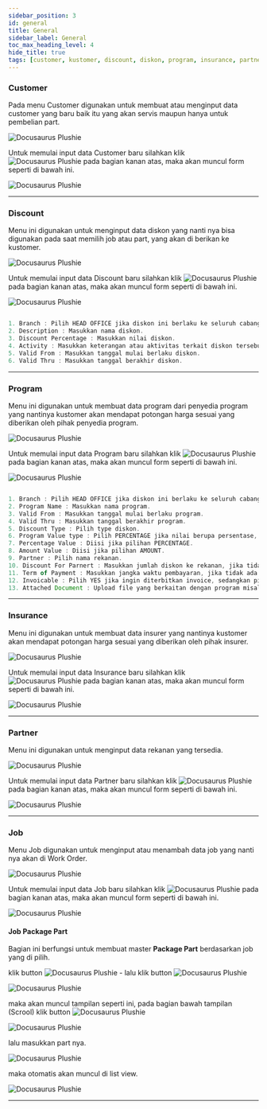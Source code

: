 ```yaml
---
sidebar_position: 3
id: general
title: General
sidebar_label: General
toc_max_heading_level: 4
hide_title: true
tags: [customer, kustomer, discount, diskon, program, insurance, partner, job, new job, job baru, technician, teknisi, new technician]
---
```


### **Customer**

Pada menu Customer digunakan untuk membuat atau menginput data customer yang baru baik itu yang akan servis maupun hanya untuk pembelian part.

![Docusaurus Plushie](/img/general/customer1.png)

Untuk memulai input data Customer baru silahkan klik ![Docusaurus Plushie](/img/general/newrecord.png) pada bagian kanan atas, maka akan muncul form seperti di bawah ini.

![Docusaurus Plushie](/img/general/customer2.png)

---

### **Discount**

Menu ini digunakan untuk menginput data diskon yang nanti nya bisa digunakan pada saat memilih job atau part, yang akan di berikan ke kustomer.

![Docusaurus Plushie](/img/general/diskon1.png)

Untuk memulai input data Discount baru silahkan klik ![Docusaurus Plushie](/img/general/newrecord.png) pada bagian kanan atas, maka akan muncul form seperti di bawah ini.

![Docusaurus Plushie](/img/general/diskon2.png)

```js title="Keterangan :"

1. Branch : Pilih HEAD OFFICE jika diskon ini berlaku ke seluruh cabang, jika diskon tersebut berlaku hanya di cabang tertentu pilih nama cabang nya.
2. Description : Masukkan nama diskon.
3. Discount Percentage : Masukkan nilai diskon.
4. Activity : Masukkan keterangan atau aktivitas terkait diskon tersebut, jika tidak ada kosongkan.
5. Valid From : Masukkan tanggal mulai berlaku diskon.
6. Valid Thru : Masukkan tanggal berakhir diskon.
```

---

### **Program**

Menu ini digunakan untuk membuat data program dari penyedia program yang nantinya kustomer akan mendapat potongan harga sesuai yang diberikan oleh pihak penyedia program. 

![Docusaurus Plushie](/img/general/program1.png)

Untuk memulai input data Program baru silahkan klik ![Docusaurus Plushie](/img/general/newrecord.png) pada bagian kanan atas, maka akan muncul form seperti di bawah ini.

![Docusaurus Plushie](/img/general/program2.png)

```js title="Keterangan :"

1. Branch : Pilih HEAD OFFICE jika diskon ini berlaku ke seluruh cabang, jika diskon tersebut berlaku hanya di cabang tertentu pilih nama cabang nya.
2. Program Name : Masukkan nama program.
3. Valid From : Masukkan tanggal mulai berlaku program.
4. Valid Thru : Masukkan tanggal berakhir program.
5. Discount Type : Pilih type diskon.
6. Program Value type : Pilih PERCENTAGE jika nilai berupa persentase, sedangkan pilih AMOUNT jika nilai berupa jumlah.
7. Percentage Value : Diisi jika pilihan PERCENTAGE.
8. Amount Value : Diisi jika pilihan AMOUNT.
9. Partner : Pilih nama rekanan.
10. Discount For Parnert : Masukkan jumlah diskon ke rekanan, jika tidak ada kosongkan.
11. Term of Payment : Masukkan jangka waktu pembayaran, jika tidak ada kosongkan.
12. Invoicable : Pilih YES jika ingin diterbitkan invoice, sedangkan pilih NO jika tidak perlu di terbitkan invoice.
13. Attached Document : Upload file yang berkaitan dengan program misalnya nya NPWP, jika tidak ada kosongkan.
```

---

### **Insurance**

Menu ini digunakan untuk membuat data insurer yang nantinya kustomer akan mendapat potongan harga sesuai yang diberikan oleh pihak insurer. 

![Docusaurus Plushie](/img/general/insurance1.png)

Untuk memulai input data Insurance baru silahkan klik ![Docusaurus Plushie](/img/general/newrecord.png) pada bagian kanan atas, maka akan muncul form seperti di bawah ini.

![Docusaurus Plushie](/img/general/insurance2.png)

---

### **Partner**

Menu ini digunakan untuk menginput data rekanan yang tersedia.

![Docusaurus Plushie](/img/general/partner1.png)

Untuk memulai input data Partner baru silahkan klik ![Docusaurus Plushie](/img/general/newrecord.png) pada bagian kanan atas, maka akan muncul form seperti di bawah ini.

![Docusaurus Plushie](/img/general/partner2.png)

---

### **Job**

Menu Job digunakan untuk menginput atau menambah data job yang nanti nya akan di Work Order.

![Docusaurus Plushie](/img/general/job1.png)

Untuk memulai input data Job baru silahkan klik ![Docusaurus Plushie](/img/general/newrecord.png) pada bagian kanan atas, maka akan muncul form seperti di bawah ini.

![Docusaurus Plushie](/img/general/job2.png)

#### Job Package Part

Bagian ini berfungsi untuk membuat master **Package Part** berdasarkan job yang di pilih.

klik button ![Docusaurus Plushie](/img/general/tigatitik.png) - lalu klik button ![Docusaurus Plushie](/img/general/edit.png)

![Docusaurus Plushie](/img/general/job3.png)

maka akan muncul tampilan seperti ini, pada bagian bawah tampilan (Scrool) klik button ![Docusaurus Plushie](/img/general/newpackagepart.png)

![Docusaurus Plushie](/img/general/job4.png)

lalu masukkan part nya.

![Docusaurus Plushie](/img/general/job5.png)

maka otomatis akan muncul di list view.

![Docusaurus Plushie](/img/general/job6.png)

---

<!---### **Technician**

Difungsikan untuk menginput atau menambah data teknisi berdasarkan cabang input.

![Docusaurus Plushie](/img/general/tech1.png)

Untuk memulai input data Technician baru silahkan klik ![Docusaurus Plushie](/img/general/newrecord.png) pada bagian kanan atas, maka akan muncul form seperti di bawah ini.

![Docusaurus Plushie](/img/general/tech2.png)--->